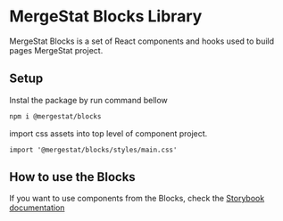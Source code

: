 # MergeStat Blocks Library

MergeStat Blocks is a set of React components and hooks used to build pages MergeStat project.

## Setup

Instal the package by run command bellow

```sh
npm i @mergestat/blocks
```

import css assets into top level of component project.

```
import '@mergestat/blocks/styles/main.css'
```

## How to use the Blocks

If you want to use components from the Blocks, check the [Storybook documentation](https://624b441a141307004a094f09-frqlvkbezr.chromatic.com/)
